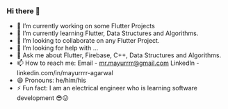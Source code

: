 ### Hi there 👋

- 🔭 I’m currently working on some Flutter Projects
- 🌱 I’m currently learning Flutter, Data Structures and Algorithms.
- 👯 I’m looking to collaborate on any Flutter Project.
- 🤔 I’m looking for help with ...
- 💬 Ask me about Flutter, Firebase, C++, Data Structures and Algorithms.
- 📫 How to reach me: 
  Email - mr.mayurrrr@gmail.com
  LinkedIn - linkedin.com/in/mayurrrr-agarwal
- 😄 Pronouns: he/him/his
- ⚡ Fun fact: I am an electrical engineer who is learning software development :sunglasses::stuck_out_tongue:

